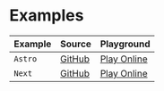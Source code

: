# Examples

| Example | Source                                                                        | Playground                                                                                         |
|---------|-------------------------------------------------------------------------------|----------------------------------------------------------------------------------------------------|
| `Astro` | [GitHub](https://github.com/unplugin/unplugin-icons/tree/main/examples/astro) | [Play Online](https://stackblitz.com/fork/github/unplugin/unplugin-icons/tree/main/examples/astro) |
| `Next`  | [GitHub](https://github.com/unplugin/unplugin-icons/tree/main/examples/next)  | [Play Online](https://stackblitz.com/fork/github/unplugin/unplugin-icons/tree/main/examples/next)  |
